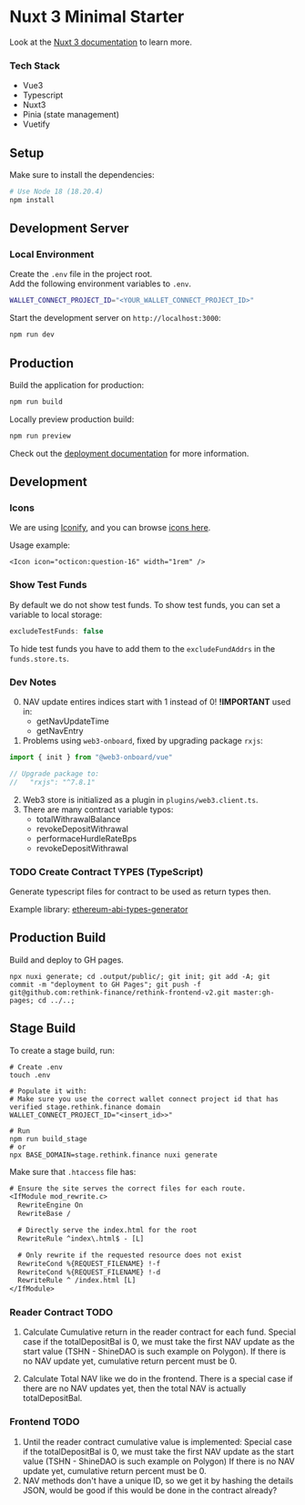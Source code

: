 # Nuxt 3 Minimal Starter

Look at the [Nuxt 3 documentation](https://nuxt.com/docs/getting-started/introduction) to learn more.


### Tech Stack
- Vue3
- Typescript
- Nuxt3
- Pinia (state management)
- Vuetify


## Setup

Make sure to install the dependencies:

```bash
# Use Node 18 (18.20.4)
npm install
```

## Development Server

### Local Environment
Create the `.env` file in the project root.\
Add the following environment variables to `.env`.
```bash
WALLET_CONNECT_PROJECT_ID="<YOUR_WALLET_CONNECT_PROJECT_ID>"
```

Start the development server on `http://localhost:3000`:
```bash
npm run dev
```

## Production

Build the application for production:

```bash
npm run build
```

Locally preview production build:

```bash
npm run preview
```

Check out the [deployment documentation](https://nuxt.com/docs/getting-started/deployment) for more information.


## Development
### Icons
We are using [Iconify](https://iconify.design/docs/), and you can browse [icons here](https://icon-sets.iconify.design/?keyword=oc).

Usage example:
```vue
<Icon icon="octicon:question-16" width="1rem" />
```
### Show Test Funds
By default we do not show test funds.
To show test funds, you can set a variable to local storage:
```js
excludeTestFunds: false
```
To hide test funds you have to add them to the `excludeFundAddrs` in the `funds.store.ts`.

### Dev Notes
0) NAV update entires indices start with 1 instead of 0! **!IMPORTANT**
   used in:
   - getNavUpdateTime
   - getNavEntry
1) Problems using `web3-onboard`, fixed by upgrading package `rxjs`:
```js
import { init } from "@web3-onboard/vue"

// Upgrade package to:
//   "rxjs": "^7.8.1"
```
2) Web3 store is initialized as a plugin in `plugins/web3.client.ts`.
3) There are many contract variable typos:
   - totalWithrawalBalance
   - revokeDepositWithrawal
   - performaceHurdleRateBps
   - revokeDepositWithrawal


### TODO Create Contract TYPES (TypeScript)
Generate typescript files for contract to be used as return types then.

Example library: 
[ethereum-abi-types-generator](https://www.npmjs.com/package/ethereum-abi-types-generator)

## Production Build
Build and deploy to GH pages.
```shell
npx nuxi generate; cd .output/public/; git init; git add -A; git commit -m "deployment to GH Pages"; git push -f git@github.com:rethink-finance/rethink-frontend-v2.git master:gh-pages; cd ../..;
```


## Stage Build
To create a stage build, run:
```shell
# Create .env
touch .env

# Populate it with:
# Make sure you use the correct wallet connect project id that has verified stage.rethink.finance domain
WALLET_CONNECT_PROJECT_ID="<insert_id>>"

# Run
npm run build_stage
# or
npx BASE_DOMAIN=stage.rethink.finance nuxi generate
```

Make sure that `.htaccess` file has:
```txt
# Ensure the site serves the correct files for each route.
<IfModule mod_rewrite.c>
  RewriteEngine On
  RewriteBase /

  # Directly serve the index.html for the root
  RewriteRule ^index\.html$ - [L]

  # Only rewrite if the requested resource does not exist
  RewriteCond %{REQUEST_FILENAME} !-f
  RewriteCond %{REQUEST_FILENAME} !-d
  RewriteRule ^ /index.html [L]
</IfModule>
```


### Reader Contract TODO

1) Calculate Cumulative return in the reader contract for each fund. Special case if the totalDepositBal is 0, we must
take the first NAV update as the start value (TSHN - ShineDAO is such example on Polygon).
If there is no NAV update yet, cumulative return percent must be 0.

2) Calculate Total NAV like we do in the frontend. There is a special case if there are no NAV
updates yet, then the total NAV is actually totalDepositBal.


### Frontend TODO
1) Until the reader contract cumulative value is implemented:
   Special case if the totalDepositBal is 0, we must take
   the first NAV update as the start value (TSHN - ShineDAO is such example on Polygon)
   If there is no NAV update yet, cumulative return percent must be 0.
2) NAV methods don't have a unique ID, so we get it by hashing the details JSON, would be good if this would be 
done in the contract already?
